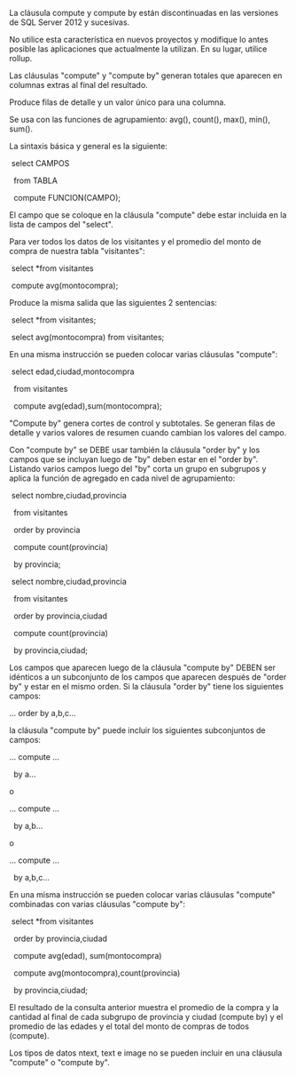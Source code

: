 La cláusula compute y compute by están discontinuadas en las versiones de SQL Server 2012 y sucesivas.

No utilice esta característica en nuevos proyectos y modifique lo antes posible las aplicaciones que actualmente la utilizan. En su lugar, utilice rollup.



Las cláusulas "compute" y "compute by" generan totales que aparecen en columnas extras al final del resultado.



Produce filas de detalle y un valor único para una columna.



Se usa con las funciones de agrupamiento: avg(), count(), max(), min(), sum().



La sintaxis básica y general es la siguiente:



&nbsp;select CAMPOS

&nbsp; from TABLA

&nbsp; compute FUNCION(CAMPO);

El campo que se coloque en la cláusula "compute" debe estar incluida en la lista de campos del "select".



Para ver todos los datos de los visitantes y el promedio del monto de compra de nuestra tabla "visitantes":



&nbsp;select \*from visitantes

&nbsp;compute avg(montocompra);

Produce la misma salida que las siguientes 2 sentencias:



&nbsp;select \*from visitantes;

&nbsp;select avg(montocompra) from visitantes;

En una misma instrucción se pueden colocar varias cláusulas "compute":



&nbsp;select edad,ciudad,montocompra

&nbsp; from visitantes

&nbsp; compute avg(edad),sum(montocompra);

"Compute by" genera cortes de control y subtotales. Se generan filas de detalle y varios valores de resumen cuando cambian los valores del campo.



Con "compute by" se DEBE usar también la cláusula "order by" y los campos que se incluyan luego de "by" deben estar en el "order by". Listando varios campos luego del "by" corta un grupo en subgrupos y aplica la función de agregado en cada nivel de agrupamiento:



&nbsp;select nombre,ciudad,provincia

&nbsp; from visitantes

&nbsp; order by provincia

&nbsp; compute count(provincia)

&nbsp; by provincia;



&nbsp;select nombre,ciudad,provincia

&nbsp; from visitantes

&nbsp; order by provincia,ciudad

&nbsp; compute count(provincia)

&nbsp; by provincia,ciudad;

Los campos que aparecen luego de la cláusula "compute by" DEBEN ser idénticos a un subconjunto de los campos que aparecen después de "order by" y estar en el mismo orden. Si la cláusula "order by" tiene los siguientes campos:



... order by a,b,c...

la cláusula "compute by" puede incluir los siguientes subconjuntos de campos:



... compute ...

&nbsp;   by a...

o

... compute ...

&nbsp;   by a,b...

o

... compute ...

&nbsp;   by a,b,c...

En una misma instrucción se pueden colocar varias cláusulas "compute" combinadas con varias cláusulas "compute by":



&nbsp;select \*from visitantes

&nbsp; order by provincia,ciudad

&nbsp; compute avg(edad), sum(montocompra)

&nbsp; compute avg(montocompra),count(provincia)

&nbsp; by provincia,ciudad;

El resultado de la consulta anterior muestra el promedio de la compra y la cantidad al final de cada subgrupo de provincia y ciudad (compute by) y el promedio de las edades y el total del monto de compras de todos (compute).



Los tipos de datos ntext, text e image no se pueden incluir en una cláusula "compute" o "compute by".

